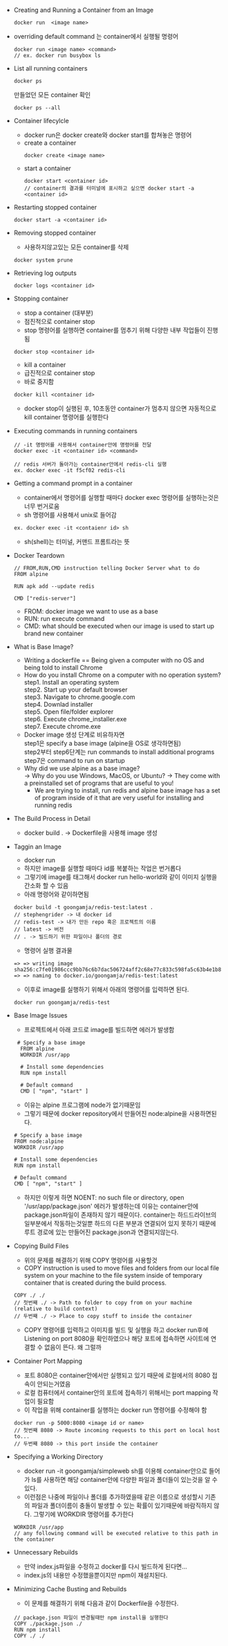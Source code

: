 - Creating and Running a Container from an Image
  ```
  docker run  <image name>
  ```

- overriding default command
  <command>는 container에서 실행될 명령어
  ```
  docker run <image name> <command>
  // ex. docker run busybox ls
  ```

- List all running containers
  ```
  docker ps
  ```
  만들었던 모든 container 확인
  ```
  docker ps --all
  ```

- Container lifecylcle
  - docker run은 docker create와 docker start를 합쳐놓은 명령어
  - create a container
    ```
    docker create <image name>
    ```
  - start a container
    ```
    docker start <container id>
    // container의 결과를 터미널에 표시하고 싶으면 docker start -a <container id>
    ``` 

- Restarting stopped container
  ```
  docker start -a <container id>
  ```

- Removing stopped container
  - 사용하지않고있는 모든 container를 삭제
  ```
  docker system prune
  ```

- Retrieving log outputs
  ```
  docker logs <container id>
  ```

- Stopping container
  - stop a container (대부분)
  - 점진적으로 container stop 
  - stop 명령어를 실행하면 container를 멈추기 위해 다양한 내부 작업들이 진행됨
  ```
  docker stop <container id>
  ```
  - kill a container
  - 급진적으로 container stop
  - 바로 중지함
  ```
  docker kill <container id>
  ```
  - docker stop이 실행된 후, 10초동안 container가 멈추지 않으면 자동적으로 kill container 명령어를 실행한다

- Executing commands in running containers
  ```
  // -it 명령어를 사용해서 container안에 명령어를 전달
  docker exec -it <container id> <command>

  // redis 서버가 돌아가는 container안에서 redis-cli 실행
  ex. docker exec -it f5cf02 redis-cli
  ```

- Getting a command prompt in a container
  - container에서 명령어를 실행할 때마다 docker exec 명령어를 실행하는것은 너무 번거로움
  - sh 명령어를 사용해서 unix로 들어감
  ```
  ex. docker exec -it <contaienr id> sh
  ```
  - sh(shell)는 터미널, 커맨드 프롬트라는 뜻

- Docker Teardown
  ```  
  // FROM,RUN,CMD instruction telling Docker Server what to do
  FROM alpine

  RUN apk add --update redis

  CMD ["redis-server"]

  ```
  - FROM: docker image we want to use as a base
  - RUN: run execute command
  - CMD: what should be executed when our image is used to start up brand new container

- What is Base Image?
  - Writing a dockerfile == Being given a computer with no OS and being told to install Chrome
  - How do you install Chrome on a computer with no operation system?<br />
    step1. Install an operating system<br />
    step2. Start up your default browser<br />
    step3. Navigate to chrome.google.com<br />
    step4. Downlad installer<br />
    step5. Open file/folder explorer<br />
    step6. Execute chrome_installer.exe<br />
    step7. Execute chrome.exe<br />
  - Docker image 생성 단계로 비유하자면<br />
    step1은 specify a base image (alpine을 OS로 생각하면됨)<br />
    step2부터 step6단계는 run commands to install additional programs<br />
    step7은 command to run on startup<br />
  - Why did we use alpine as a base image?<br />
    -> Why do you use Windows, MacOS, or Ubuntu? -> They come with a preinstalled set of programs that are useful to you!<br />
    - We are trying to install, run redis and alpine base image has a set of program inside of it that are very useful for installing and running redis

- The Build Process in Detail
  - docker build . -> Dockerfile을 사용해 image 생성

- Taggin an Image
  - docker run <image id>
  - 하지만 image를 실행할 때마다 id를 복붙하는 작업은 번거롭다
  - 그렇기에 image를 태그해서 docker run hello-world와 같이 이미지 실행을 간소화 할 수 있음
  - 아래 명령어와 같이하면됨
  ```
  docker build -t goongamja/redis-test:latest .
  // stephengrider -> 내 docker id
  // redis-test -> 내가 만든 repo 혹은 프로젝트의 이름
  // latest -> 버전 
  // . -> 빌드하기 위한 파일이나 폴더의 경로
  ```
  - 명령어 실행 결과물 
  ```
  => => writing image sha256:c7fe01986ccc9bb76c6b7dac506724aff2c68e77c833c598fa5c63b4e1b8900e
  => => naming to docker.io/goongamja/redis-test:latest
  ```
  - 이후로 image를 실행하기 위해서 아래의 명령어를 입력하면 된다.
  ```
  docker run goongamja/redis-test
  ```
  
- Base Image Issues
  - 프로젝트에서 아래 코드로 image를 빌드하면 에러가 발생함
  ```
   # Specify a base image
    FROM alpine
    WORKDIR /usr/app

    # Install some dependencies
    RUN npm install

    # Default command
    CMD [ "npm", "start" ]
  ```
  - 이유는 alpine 프로그램에 node가 없기때문임
  - 그렇기 때문에 docker repository에서 만들어진 node:alpine을 사용하면된다.
  ```
  # Specify a base image
  FROM node:alpine
  WORKDIR /usr/app

  # Install some dependencies
  RUN npm install

  # Default command
  CMD [ "npm", "start" ]
  ```
  - 하지만 이렇게 하면 NOENT: no such file or directory, open '/usr/app/package.json' 에러가 발생하는데 이유는 container안에 package.json파일이 존재하지 않기 때문이다. container는 하드드라이브의 일부분에서 작동하는것일뿐 하드의 다른 부분과 연결되어 있지 못하기 때문에 루트 경로에 있는 만들어진 package.json과 연결되지않는다.  

- Copying Build Files
  - 위의 문제를 해결하기 위해 COPY 명령어를 사용할것
  - COPY instruction is used to move files and folders from our local file system on your machine to the file system inside of temporary container that is created during the build process.
  ```
  COPY ./ ./
  // 첫번째 ./ -> Path to folder to copy from on your machine (relative to build context)
  // 두번째 ./ -> Place to copy stuff to inside the container
  ```
  - COPY 명령어를 입력하고 이미지를 빌드 및 실행을 하고 docker run후에 Listening on port 8080을 확인하였으나 해당 포트에 접속하면 사이트에 연결할 수 없음이 뜬다. 왜 그럴까

- Container Port Mapping
  - 포트 8080은 container안에서만 실행되고 있기 때문에 로컬에서의 8080 접속이 안되는거였음
  - 로컬 컴퓨터에서 container안의 포트에 접속하기 위해서는 port mapping 작업이 필요함
  - 이 작업을 위해 container를 실행하는 docker run 명령어를 수정해야 함
  ```
  docker run -p 5000:8080 <image id or name>
  // 첫번째 8080 -> Route incoming requests to this port on local host to...
  // 두번째 8080 -> this port inside the container
  ```

- Specifying a Working Directory
  - docker run -it goongamja/simpleweb sh를 이용해 container안으로 들어가 ls를 사용하면 해당 container안에 다양한 파일과 폴더들이 있는것을 알 수 있다.
  - 이런점은 나중에 파일이나 폴더를 추가하였을때 같은 이름으로 생성할시 기존의 파일과 폴더이름이 충돌이 발생할 수 있는 확률이 있기때문에 바람직하지 않다. 그렇기에 WORKDIR 명령어를 추가한다
  ```
  WORKDIR /usr/app
  // any following command will be executed relative to this path in the container
  ```
- Unnecessary Rebuilds
  - 만약 index.js파일을 수정하고 docker를 다시 빌드하게 된다면...
  - index.js의 내용만 수정했을뿐이지만 npm이 재설치된다.

- Minimizing Cache Busting and Rebuilds
  - 이 문제를 해결하기 위해 다음과 같이 Dockerfile을 수정한다.
  ```
  // package.json 파일이 변경될때만 npm install을 실행한다
  COPY ./package.json ./
  RUN npm install
  COPY ./ ./
  ```

